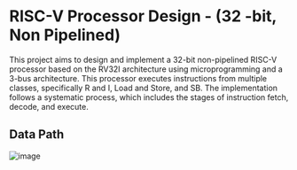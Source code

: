 # RISC-V Processor Design - (32 -bit, Non Pipelined)

This project aims to design and implement a 32-bit non-pipelined RISC-V processor based on the RV32I architecture using microprogramming and a 3-bus architecture. This processor executes instructions from multiple classes, specifically R and I, Load and Store, and SB. The implementation follows a systematic process, which includes the stages of instruction fetch, decode, and execute.

## Data Path

![image](https://github.com/Nuthya27/RISC-V_Processor_Design/assets/111232856/2b896192-53db-4fe7-ad11-66aba5f76c23)

